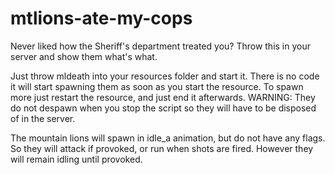 # mtlions-ate-my-cops
Never liked how the Sheriff's department treated you? Throw this in your server and show them what's what.

Just throw mldeath into your resources folder and start it. There is no code it will start spawning them as soon as you start the resource. To spawn more just restart the resource, and just end it afterwards. WARNING: They do not despawn when you stop the script so they will have to be disposed of in the server.

The mountain lions will spawn in idle_a animation, but do not have any flags. So they will attack if provoked, or run when shots are fired. However they will remain idling until provoked.
